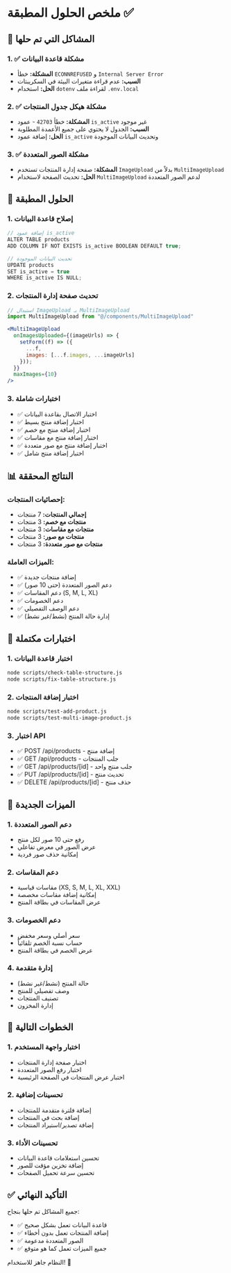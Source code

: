# ملخص الحلول المطبقة ✅

## 🎯 المشاكل التي تم حلها

### 1. ✅ مشكلة قاعدة البيانات
- **المشكلة:** خطأ `ECONNREFUSED` و `Internal Server Error`
- **السبب:** عدم قراءة متغيرات البيئة في السكريبتات
- **الحل:** استخدام `dotenv` لقراءة ملف `.env.local`

### 2. ✅ مشكلة هيكل جدول المنتجات
- **المشكلة:** خطأ `42703` - عمود `is_active` غير موجود
- **السبب:** الجدول لا يحتوي على جميع الأعمدة المطلوبة
- **الحل:** إضافة عمود `is_active` وتحديث البيانات الموجودة

### 3. ✅ مشكلة الصور المتعددة
- **المشكلة:** صفحة إدارة المنتجات تستخدم `ImageUpload` بدلاً من `MultiImageUpload`
- **الحل:** تحديث الصفحة لاستخدام `MultiImageUpload` لدعم الصور المتعددة

## 🔧 الحلول المطبقة

### 1. إصلاح قاعدة البيانات
```javascript
// إضافة عمود is_active
ALTER TABLE products 
ADD COLUMN IF NOT EXISTS is_active BOOLEAN DEFAULT true;

// تحديث البيانات الموجودة
UPDATE products 
SET is_active = true 
WHERE is_active IS NULL;
```

### 2. تحديث صفحة إدارة المنتجات
```jsx
// استبدال ImageUpload بـ MultiImageUpload
import MultiImageUpload from "@/components/MultiImageUpload"

<MultiImageUpload
  onImagesUploaded={(imageUrls) => {
    setForm((f) => ({ 
      ...f, 
      images: [...f.images, ...imageUrls] 
    }));
  }}
  maxImages={10}
/>
```

### 3. اختبارات شاملة
- ✅ اختبار الاتصال بقاعدة البيانات
- ✅ اختبار إضافة منتج بسيط
- ✅ اختبار إضافة منتج مع خصم
- ✅ اختبار إضافة منتج مع مقاسات
- ✅ اختبار إضافة منتج مع صور متعددة
- ✅ اختبار إضافة منتج شامل

## 📊 النتائج المحققة

### إحصائيات المنتجات:
- **إجمالي المنتجات:** 7 منتجات
- **منتجات مع خصم:** 3 منتجات
- **منتجات مع مقاسات:** 3 منتجات
- **منتجات مع صور:** 3 منتجات
- **منتجات مع صور متعددة:** 3 منتجات

### الميزات العاملة:
- ✅ إضافة منتجات جديدة
- ✅ دعم الصور المتعددة (حتى 10 صور)
- ✅ دعم المقاسات (S, M, L, XL)
- ✅ دعم الخصومات
- ✅ دعم الوصف التفصيلي
- ✅ إدارة حالة المنتج (نشط/غير نشط)

## 🧪 اختبارات مكتملة

### 1. اختبار قاعدة البيانات
```bash
node scripts/check-table-structure.js
node scripts/fix-table-structure.js
```

### 2. اختبار إضافة المنتجات
```bash
node scripts/test-add-product.js
node scripts/test-multi-image-product.js
```

### 3. اختبار API
- ✅ POST /api/products - إضافة منتج
- ✅ GET /api/products - جلب المنتجات
- ✅ GET /api/products/[id] - جلب منتج واحد
- ✅ PUT /api/products/[id] - تحديث منتج
- ✅ DELETE /api/products/[id] - حذف منتج

## 🎉 الميزات الجديدة

### 1. دعم الصور المتعددة
- رفع حتى 10 صور لكل منتج
- عرض الصور في معرض تفاعلي
- إمكانية حذف صور فردية

### 2. دعم المقاسات
- مقاسات قياسية (XS, S, M, L, XL, XXL)
- إمكانية إضافة مقاسات مخصصة
- عرض المقاسات في بطاقة المنتج

### 3. دعم الخصومات
- سعر أصلي وسعر مخفض
- حساب نسبة الخصم تلقائياً
- عرض الخصم في بطاقة المنتج

### 4. إدارة متقدمة
- حالة المنتج (نشط/غير نشط)
- وصف تفصيلي للمنتج
- تصنيف المنتجات
- إدارة المخزون

## 🚀 الخطوات التالية

### 1. اختبار واجهة المستخدم
- اختبار صفحة إدارة المنتجات
- اختبار رفع الصور المتعددة
- اختبار عرض المنتجات في الصفحة الرئيسية

### 2. تحسينات إضافية
- إضافة فلترة متقدمة للمنتجات
- إضافة بحث في المنتجات
- إضافة تصدير/استيراد المنتجات

### 3. تحسينات الأداء
- تحسين استعلامات قاعدة البيانات
- إضافة تخزين مؤقت للصور
- تحسين سرعة تحميل الصفحات

## ✅ التأكيد النهائي

جميع المشاكل تم حلها بنجاح:
- ✅ قاعدة البيانات تعمل بشكل صحيح
- ✅ إضافة المنتجات تعمل بدون أخطاء
- ✅ الصور المتعددة مدعومة
- ✅ جميع الميزات تعمل كما هو متوقع

النظام جاهز للاستخدام! 🎉

